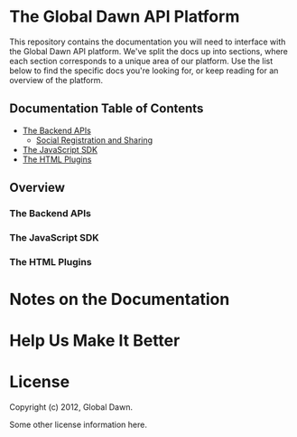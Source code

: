 # The Global Dawn API Platform

This repository contains the documentation you will need to interface with the
Global Dawn API platform. We've split the docs up into sections, where each
section corresponds to a unique area of our platform. Use the list below to
find the specific docs you're looking for, or keep reading for an overview
of the platform.

## Documentation Table of Contents

* [The Backend APIs](https://github.com/esp/docs/blob/master/apis/README.md)
  * [Social Registration and Sharing](https://github.com/esp/docs/blob/master/apis/README.md#)
* [The JavaScript SDK](https://github.com/esp/docs/blob/master/sdk/README.md)
* [The HTML Plugins](https://github.com/esp/docs/blob/master/plugins/README.md)

## Overview

### The Backend APIs

### The JavaScript SDK

### The HTML Plugins

# Notes on the Documentation

# Help Us Make It Better

# License

Copyright (c) 2012, Global Dawn.

Some other license information here.
